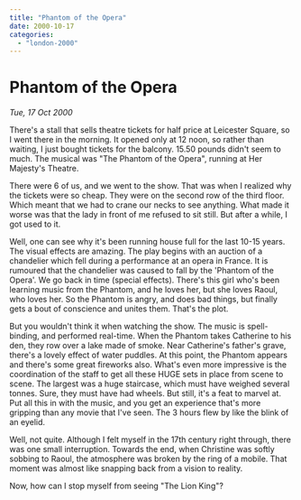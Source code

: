 ```yaml
---
title: "Phantom of the Opera"
date: 2000-10-17
categories: 
  - "london-2000"
---
```


# Phantom of the Opera

*Tue, 17 Oct 2000*

There's a stall that sells theatre tickets for half price at Leicester Square, so I went there in the morning. It opened only at 12 noon, so rather than waiting, I just bought tickets for the balcony. 15.50 pounds didn't seem to much. The musical was "The Phantom of the Opera", running at Her Majesty's Theatre.

There were 6 of us, and we went to the show. That was when I realized why the tickets were so cheap. They were on the second row of the third floor. Which meant that we had to crane our necks to see anything. What made it worse was that the lady in front of me refused to sit still. But after a while, I got used to it.

Well, one can see why it's been running house full for the last 10-15 years. The visual effects are amazing. The play begins with an auction of a chandelier which fell during a performance at an opera in France. It is rumoured that the chandelier was caused to fall by the 'Phantom of the Opera'. We go back in time (special effects). There's this girl who's been learning music from the Phantom, and he loves her, but she loves Raoul, who loves her. So the Phantom is angry, and does bad things, but finally gets a bout of conscience and unites them. That's the plot.

But you wouldn't think it when watching the show. The music is spell-binding, and performed real-time. When the Phantom takes Catherine to his den, they row over a lake made of smoke. Near Catherine's father's grave, there's a lovely effect of water puddles. At this point, the Phantom appears and there's some great fireworks also. What's even more impressive is the coordination of the staff to get all these HUGE sets in place from scene to scene. The largest was a huge staircase, which must have weighed several tonnes. Sure, they must have had wheels. But still, it's a feat to marvel at. Put all this in with the music, and you get an experience that's more gripping than any movie that I've seen. The 3 hours flew by like the blink of an eyelid.

Well, not quite. Although I felt myself in the 17th century right through, there was one small interruption. Towards the end, when Christine was softly sobbing to Raoul, the atmosphere was broken by the ring of a mobile. That moment was almost like snapping back from a vision to reality.

Now, how can I stop myself from seeing "The Lion King"?